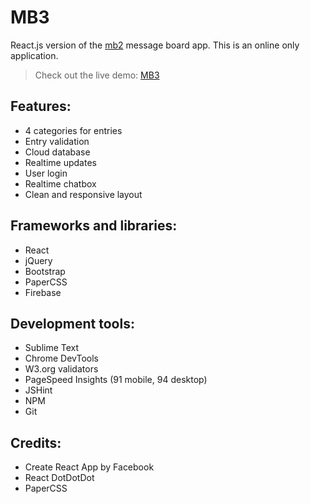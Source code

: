 # MB3
React.js version of the [mb2](https://github.com/krzysztofradomski/mb2/) message board app. This is an online only application.

> Check out the live demo: [MB3](https://krzysztofradomski.github.io/mb3/)

## Features:
* 4 categories for entries
* Entry validation
* Cloud database
* Realtime updates
* User login
* Realtime chatbox
* Clean and responsive layout

## Frameworks and libraries:
* React
* jQuery
* Bootstrap
* PaperCSS
* Firebase

## Development tools:
* Sublime Text
* Chrome DevTools 
* W3.org validators
* PageSpeed Insights (91 mobile, 94 desktop)
* JSHint
* NPM
* Git

## Credits:
* Create React App by Facebook
* React DotDotDot
* PaperCSS
